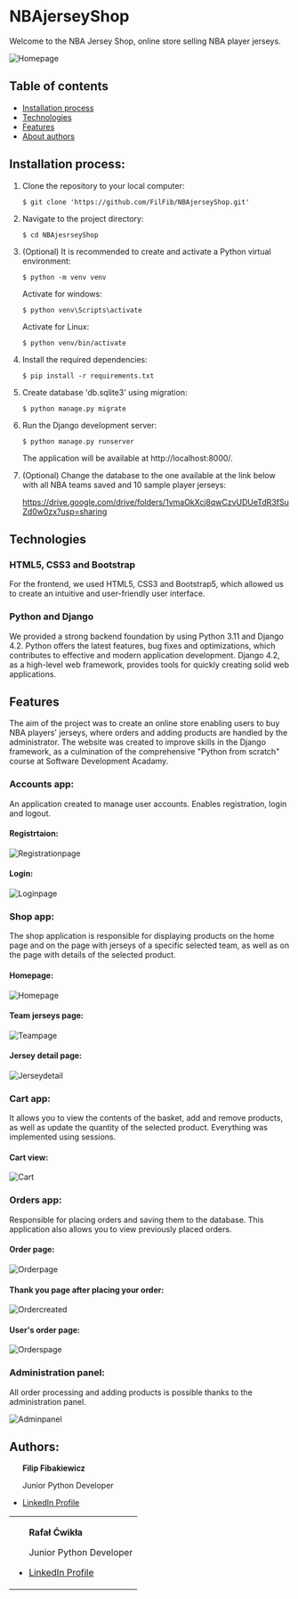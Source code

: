 # NBAjerseyShop 

Welcome to the NBA Jersey Shop, online store selling NBA player jerseys.

![Homepage](https://github.com/FilFib/NBAjerseyShop/blob/develop/README_img/homepage.PNG?raw=true)

## Table of contents
* [Installation process](#installation-process)
* [Technologies](#technologies)
* [Features](#features)
* [About authors](#authors)

## Installation process:

1. Clone the repository to your local computer:

    ```
    $ git clone 'https://github.com/FilFib/NBAjerseyShop.git'
    ```

2. Navigate to the project directory:

    ```
    $ cd NBAjesrseyShop
    ```

3. (Optional) It is recommended to create and activate a Python virtual environment:

    ```
    $ python -m venv venv
    ```
    Activate for windows:
    ```
    $ python venv\Scripts\activate
    ```
    Activate for Linux:
    ```
    $ python venv/bin/activate
    ```

4. Install the required dependencies:

    ```
    $ pip install -r requirements.txt
    ```

5. Create database 'db.sqlite3' using migration:

    ```
    $ python manage.py migrate
    ```

6. Run the Django development server:

    ```
    $ python manage.py runserver
    ```

    The application will be available at http://localhost:8000/.

7. (Optional) Change the database to the one available at the link below with all NBA teams saved and 10 sample player jerseys:

    https://drive.google.com/drive/folders/1vmaOkXcj8qwCzvUDUeTdR3fSuZd0w0zx?usp=sharing 



## Technologies

### HTML5, CSS3 and Bootstrap

For the frontend, we used HTML5, CSS3 and Bootstrap5, which allowed us to create an intuitive and user-friendly user interface.

### Python and Django

We provided a strong backend foundation by using Python 3.11 and Django 4.2. Python offers the latest features, bug fixes and optimizations, which contributes to effective and modern application development. Django 4.2, as a high-level web framework, provides tools for quickly creating solid web applications.



## Features

The aim of the project was to create an online store enabling users to buy NBA players' jerseys, where orders and adding products are handled by the administrator. The website was created to improve skills in the Django framework, as a culmination of the comprehensive "Python from scratch" course at Software Development Acadamy.

### Accounts app:
An application created to manage user accounts. Enables registration, login and logout.

#### Registrtaion:

![Registrationpage](https://github.com/FilFib/NBAjerseyShop/blob/develop/README_img/registrationpage.PNG?raw=true)

#### Login:

![Loginpage](https://github.com/FilFib/NBAjerseyShop/blob/develop/README_img/loginpage.PNG?raw=true)

### Shop app:
The shop application is responsible for displaying products on the home page and on the page with jerseys of a specific selected team, as well as on the page with details of the selected product.

#### Homepage:

![Homepage](https://github.com/FilFib/NBAjerseyShop/blob/develop/README_img/homepage.PNG?raw=true)

#### Team jerseys page:

![Teampage](https://github.com/FilFib/NBAjerseyShop/blob/develop/README_img/teampage.PNG?raw=true)

#### Jersey detail page:

![Jerseydetail](https://github.com/FilFib/NBAjerseyShop/blob/develop/README_img/jerseydetail.PNG?raw=true)

### Cart app:

It allows you to view the contents of the basket, add and remove products, as well as update the quantity of the selected product. Everything was implemented using sessions.

#### Cart view:

![Cart](https://github.com/FilFib/NBAjerseyShop/blob/develop/README_img/cart.PNG?raw=true)

### Orders app:

Responsible for placing orders and saving them to the database. This application also allows you to view previously placed orders.

#### Order page:

![Orderpage](https://github.com/FilFib/NBAjerseyShop/blob/develop/README_img/orderpage.PNG?raw=true)

#### Thank you page after placing your order:

![Ordercreated](https://github.com/FilFib/NBAjerseyShop/blob/develop/README_img/ordercreatedpage.PNG?raw=true)

#### User's order page:

![Orderspage](https://github.com/FilFib/NBAjerseyShop/blob/develop/README_img/orderspage.PNG?raw=true)

### Administration panel:

All order processing and adding products is possible thanks to the administration panel.

![Adminpanel](https://github.com/FilFib/NBAjerseyShop/blob/develop/README_img/adminpanel.PNG?raw=true)

## Authors:

<table>
  <tr>
      <ul>
        <b>Filip Fibakiewicz</b>
        <p>Junior Python Developer</p>
        <li><a href="https://www.linkedin.com/in/filfib/">LinkedIn Profile</a></li>
      </ul>
    </td>
  </tr>
  <tr>
    <td>
      <ul>
        <b>Rafał Ćwikła</b>
        <p>Junior Python Developer</p>
        <li><a href="https://www.linkedin.com/in/rafalcwikla/">LinkedIn Profile</a></li>
      </ul>
    </td>
  </tr>
</table>
